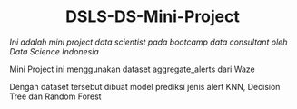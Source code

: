 <h1 align="center">
DSLS-DS-Mini-Project
<br>
</h1>

*Ini adalah mini project data scientist pada bootcamp data consultant oleh Data Science Indonesia*

Mini Project ini menggunakan dataset aggregate_alerts dari Waze


Dengan dataset tersebut dibuat model prediksi jenis alert KNN, Decision Tree dan Random Forest 
